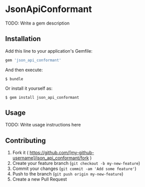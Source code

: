 # JsonApiConformant

TODO: Write a gem description

## Installation

Add this line to your application's Gemfile:

```ruby
gem 'json_api_conformant'
```

And then execute:

    $ bundle

Or install it yourself as:

    $ gem install json_api_conformant

## Usage

TODO: Write usage instructions here

## Contributing

1. Fork it ( https://github.com/[my-github-username]/json_api_conformant/fork )
2. Create your feature branch (`git checkout -b my-new-feature`)
3. Commit your changes (`git commit -am 'Add some feature'`)
4. Push to the branch (`git push origin my-new-feature`)
5. Create a new Pull Request
